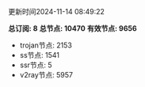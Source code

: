 更新时间2024-11-14 08:49:22

**总订阅: 8**
**总节点: 10470**
**有效节点: 9656**
- trojan节点: 2153
- ss节点: 1541
- ssr节点: 5
- v2ray节点: 5957
